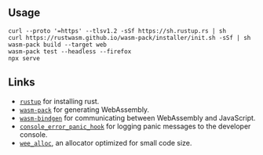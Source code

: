 ## Usage

```
curl --proto '=https' --tlsv1.2 -sSf https://sh.rustup.rs | sh
curl https://rustwasm.github.io/wasm-pack/installer/init.sh -sSf | sh
wasm-pack build --target web
wasm-pack test --headless --firefox
npx serve
```

## Links
* [`rustup`](https://www.rust-lang.org/learn/get-started) for installing rust.
* [`wasm-pack`](https://rustwasm.github.io/wasm-pack/installer/) for generating WebAssembly.
* [`wasm-bindgen`](https://github.com/rustwasm/wasm-bindgen) for communicating
  between WebAssembly and JavaScript.
* [`console_error_panic_hook`](https://github.com/rustwasm/console_error_panic_hook)
  for logging panic messages to the developer console.
* [`wee_alloc`](https://github.com/rustwasm/wee_alloc), an allocator optimized
  for small code size.
